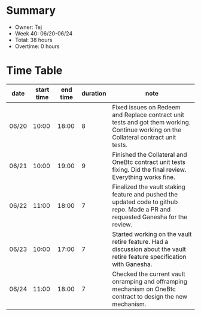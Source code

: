 # Summary
* Owner: Tej
* Week 40: 06/20-06/24
* Total: 38 hours
* Overtime: 0 hours

# Time Table
| date  | start time  | end time | duration  |  note |
|---|---|---|---|---|
| 06/20  | 10:00  | 18:00  | 8 | Fixed issues on Redeem and Replace contract unit tests and got them working. Continue working on the Collateral contract unit tests. |
| 06/21  | 10:00  | 19:00  | 9 | Finished the Collateral and OneBtc contract unit tests fixing. Did the final review. Everything works fine. |
| 06/22  | 11:00  | 18:00  | 7 | Finalized the vault staking feature and pushed the updated code to github repo. Made a PR and requested Ganesha for the review. |
| 06/23  | 10:00  | 17:00  | 7 | Started working on the vault retire feature. Had a discussion about the vault retire feature specification with Ganesha. |
| 06/24  | 11:00  | 18:00  | 7 | Checked the current vault onramping and offramping mechanism on OneBtc contract to design the new mechanism. |
